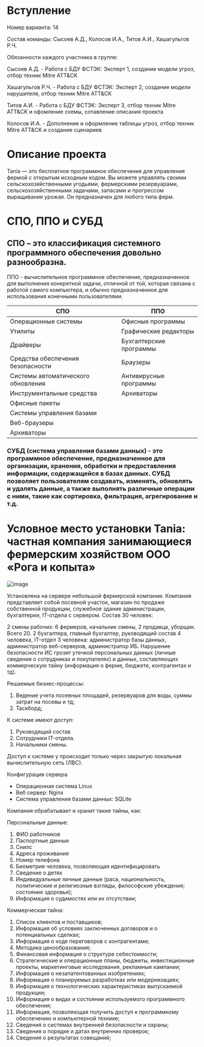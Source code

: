 # Вступление
Номер варианта: 14

Состав команды: Сысоев А.Д., Колосов И.А., Титов А.И., Хашагульгов Р.Ч.

Обязанности каждого участника в группе: 

Сысоев А.Д. - Работа с БДУ ФСТЭК: Эксперт 1, создание модели угроз, отбор техник Mitre ATT&CK

Хашагульгов Р.Ч. - Работа с БДУ ФСТЭК: Эксперт 2, создание модели нарушителя, отбор техник Mitre ATT&CK

Титов А.И. - Работа с БДУ ФСТЭК: Эксперт 3, отбор техник Mitre ATT&CK и офомление схемы, сотавление описания проекта

Колосов И.А. - Дополнение и оформление таблицы угроз, отбор техник Mitre ATT&CK и создание сценариев

# Описание проекта
Tania — это бесплатное программное обеспечение для управления фермой с открытым исходным кодом. Вы можете управлять своими сельскохозяйственными угодьями, фермерскими резервуарами, сельскохозяйственными задачами, запасами и прогрессом выращивания урожая. Он предназначен для любого типа ферм.

# СПО, ППО и СУБД
## СПО – это классификация системного программного обеспечения довольно разнообразна.  
ППО - вычислительное программное обеспечение, предназначенное для выполнения конкретной задачи, отличной от той, которая связана с работой самого компьютера, и обычно предназначенное для использования конечными пользователями.

| СПО | ППО |
| --- |---- |
|Операционные системы|Офисные программы|
|Утилиты|Графические редакторы|
|Драйверы|Бухгалтерские программы|
|Средства обеспечения безопасности|Браузеры |
|Системы автоматического обновления|Антивирусные программы |
|Инструментальные средства|Архиваторы |
|Офисные пакеты ||
|Системы управления базами||
|Веб-браузеры||
|Архиваторы||  

### СУБД (система управления базами данных) - это программное обеспечение, предназначенное для организации, хранения, обработки и предоставления информации, содержащейся в базах данных. СУБД позволяет пользователям создавать, изменять, обновлять и удалять данные, а также выполнять различные операции с ними, такие как сортировка, фильтрация, агрегирование и т.д.  

# Условное место установки Tania: частная компания занимающиеся фермерским хозяйством ООО «Рога и копыта»  

![image](https://github.com/sysoevad/student-s-practice/assets/115942777/f83ec77d-def0-4143-b1d7-33f0838505d8)

Установлена на сервере небольшой фермерской компании. Компания представляет собой посевной участок, магазин по продаже собственной продукции, служебное здание администрации, бухгалтерии, IT-отдела с сервером. Состав 30 человек:

2 смены рабочих: 6 фермеров, начальник смены, 2 продавца, уборщик. Всего 20.
2 бухгалтера, главный бухгалтер, руководящий состав 4 человека, IT-отдел 3 человека: администратор базы данных, администратор веб-серверов, администратор ИБ. 
Нарушение безопасности ИС грозит утечкой персональных данных (личные сведения о сотрудниках и покупателях) и данных, составляющих коммерческую тайну (информация о ферме, бюджете, контрагентах и тд).

Решаемые бизнес-процессы:
1. Ведение учета посевных площадей, резервуаров для воды, суммы затрат на посевы и тд;
2. Таскборд; 

К системе имеют доступ:
1. Руководящий состав 
2. Сотрудники IT-отдела.
3. Начальники смены.

Доступ к системе у происходит только через закрытую локальная вычислительную сеть (ЛВС).

Конфигурация сервера
- Операционная система Linux 
- Веб сервер: Nginx
- Система управления базами данных: SQLite

Компания обрабатывает и хранит такие тайны, как:  

Персональные данные:
1.	ФИО работников
2.	Паспортные данные
3.	Снилс 
4.	Адреса проживания 
5.	Номер телефона
6.	Биометрия человека, позволяющая идентифицировать 
7.	Сведение о детях
8.	Индивидуальные личные данные (раса, национальность, политические и религиозные взгляды, философские убеждения; состояние здоровья);
9.	Информация о судимостях или их отсутствии;


Коммерческая тайна:
1.	Список клиентов и поставщиков;
2.	Информация об условиях заключенных договоров и о потенциальных сделках;
3.	Информация о ходе переговоров с контрагентами;
4.	Методика ценообразования;
5.	Финансовая информация о структуре себестоимости;
6.	Стратегические и операционные планы, бюджеты, инвестиционные проекты, маркетинговые исследования, рекламные кампании;
7.	Информация о незапатентованных изобретениях;
8.	Информация о планируемых разработках или модернизациях;
9.	Информация о технологических характеристиках выпускаемой продукции;
10.	Информация о видах и состоянии используемого программного обеспечения;
11.	Информация, позволяющая получить доступ к программному обеспечению и компьютерной технике;
12.	Сведения о системах внутренней безопасности и охраны;
13.	Сведения о порядке и датах внутренних проверок;
14.	Сведения о результатах совещаний;

